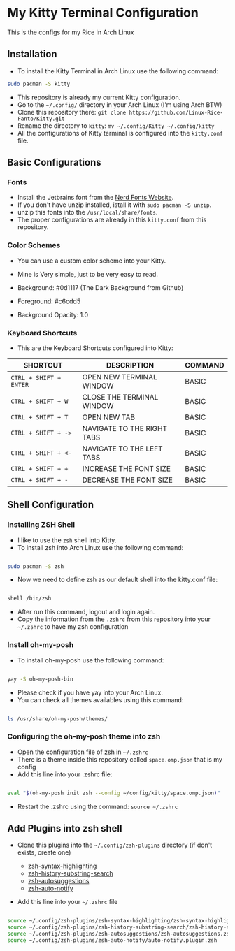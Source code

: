 # My Kitty Terminal Configuration

This is the configs for my Rice in Arch Linux

## Installation

- To install the Kitty Terminal in Arch Linux use the following command:

```bash
sudo pacman -S kitty
```

- This repository is already my current Kitty configuration.
- Go to the `~/.config/` directory in your Arch Linux (I'm using Arch BTW)
- Clone this repository there: `git clone https://github.com/Linux-Rice-Fanto/Kitty.git`
- Rename the directory to `kitty`: `mv ~/.config/Kitty ~/.config/kitty` 
- All the configurations of Kitty terminal is configured into the `kitty.conf` file.

## Basic Configurations

### Fonts

- Install the Jetbrains font from the [Nerd Fonts Website](https://github.com/ryanoasis/nerd-fonts/releases/download/v3.4.0/JetBrainsMono.zip).
- If you don't have unzip installed, istall it with `sudo pacman -S unzip`.
- unzip this fonts into the `/usr/local/share/fonts`.
- The proper configurations are already in this `kitty.conf` from this repository.

### Color Schemes

- You can use a custom color scheme into your Kitty.
- Mine is Very simple, just to be very easy to read.

- Background: #0d1117 (The Dark Background from Github)
- Foreground: #c6cdd5 
- Background Opacity: 1.0


### Keyboard Shortcuts

- This are the Keyboard Shortcuts configured into Kitty:


| SHORTCUT | DESCRIPTION | COMMAND | 
|---|---|---|
|`CTRL + SHIFT + ENTER` | OPEN NEW TERMINAL WINDOW  | BASIC |
|`CTRL + SHIFT + W`     | CLOSE THE TERMINAL WINDOW | BASIC |
|`CTRL + SHIFT + T`     | OPEN NEW TAB              | BASIC |
|`CTRL + SHIFT + ->`    | NAVIGATE TO THE RIGHT TABS| BASIC |
|`CTRL + SHIFT + <-`    | NAVIGATE TO THE LEFT TABS | BASIC |
|`CTRL + SHIFT + +`     | INCREASE THE FONT SIZE    | BASIC |
|`CTRL + SHIFT + -`     | DECREASE THE FONT SIZE    | BASIC |

## Shell Configuration

### Installing ZSH Shell

- I like to use the `zsh` shell into Kitty.
- To install zsh into Arch Linux use the following command:

```bash

sudo pacman -S zsh

```

- Now we need to define zsh as our default shell into the kitty.conf file:

```bash

shell /bin/zsh

```

- After run this command, logout and login again.
- Copy the information from the `.zshrc` from this repository into your `~/.zshrc` to have my zsh configuration

### Install oh-my-posh

- To install oh-my-posh use the following command:

```bash

yay -S oh-my-posh-bin

```

- Please check if you have yay into your Arch Linux.
- You can check all themes availables using this command:

```bash

ls /usr/share/oh-my-posh/themes/

```

### Configuring the oh-my-posh theme into zsh

- Open the configuration file of zsh in `~/.zshrc`
- There is a theme inside this repository called `space.omp.json` that is my config 
- Add this line into your .zshrc file:

```bash

eval "$(oh-my-posh init zsh --config ~/config/kitty/space.omp.json)"

```

- Restart the .zshrc using the command: `source ~/.zshrc`

## Add Plugins into zsh shell

- Clone this plugins into the `~/.config/zsh-plugins` directory (if don't exists, create one)
    - [zsh-syntax-highlighting](https://github.com/zsh-users/zsh-syntax-highlighting)
    - [zsh-history-substring-search](https://github.com/zsh-users/zsh-history-substring-search)
    - [zsh-autosuggestions](https://github.com/zsh-users/zsh-autosuggestions)
    - [zsh-auto-notify](https://github.com/MichaelAquilina/zsh-auto-notify)

- Add this line into your `~/.zshrc` file

```bash

source ~/.config/zsh-plugins/zsh-syntax-highlighting/zsh-syntax-highlighting.zsh
source ~/.config/zsh-plugins/zsh-history-substring-search/zsh-history-substring-search.zsh
source ~/.config/zsh-plugins/zsh-autosuggestions/zsh-autosuggestions.zsh
source ~/.config/zsh-plugins/zsh-auto-notify/auto-notify.plugin.zsh
```
